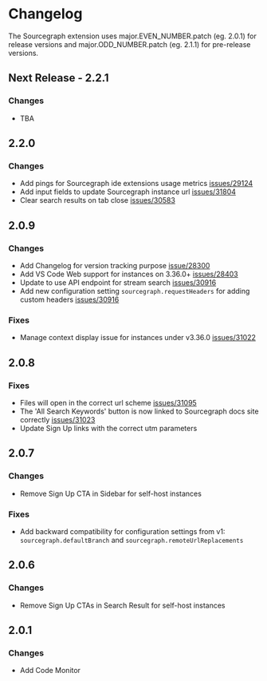# Changelog

The Sourcegraph extension uses major.EVEN_NUMBER.patch (eg. 2.0.1) for release versions and major.ODD_NUMBER.patch (eg. 2.1.1) for pre-release versions.

## Next Release - 2.2.1

### Changes

- TBA

## 2.2.0

### Changes

- Add pings for Sourcegraph ide extensions usage metrics [issues/29124](https://github.com/sourcegraph/sourcegraph/issues/29124)
- Add input fields to update Sourcegraph instance url [issues/31804](https://github.com/sourcegraph/sourcegraph/issues/31804)
- Clear search results on tab close [issues/30583](https://github.com/sourcegraph/sourcegraph/issues/30583)

## 2.0.9

### Changes

- Add Changelog for version tracking purpose [issue/28300](https://github.com/sourcegraph/sourcegraph/issues/28300)
- Add VS Code Web support for instances on 3.36.0+ [issues/28403](https://github.com/sourcegraph/sourcegraph/issues/28403)
- Update to use API endpoint for stream search [issues/30916](https://github.com/sourcegraph/sourcegraph/issues/30916)
- Add new configuration setting `sourcegraph.requestHeaders` for adding custom headers [issues/30916](https://github.com/sourcegraph/sourcegraph/issues/30916)

### Fixes

- Manage context display issue for instances under v3.36.0 [issues/31022](https://github.com/sourcegraph/sourcegraph/issues/31022)

## 2.0.8

### Fixes

- Files will open in the correct url scheme [issues/31095](https://github.com/sourcegraph/sourcegraph/issues/31095)
- The 'All Search Keywords' button is now linked to Sourcegraph docs site correctly [issues/31023](https://github.com/sourcegraph/sourcegraph/issues/31023)
- Update Sign Up links with the correct utm parameters

## 2.0.7

### Changes

- Remove Sign Up CTA in Sidebar for self-host instances

### Fixes

- Add backward compatibility for configuration settings from v1: `sourcegraph.defaultBranch` and `sourcegraph.remoteUrlReplacements`

## 2.0.6

### Changes

- Remove Sign Up CTAs in Search Result for self-host instances

## 2.0.1

### Changes

- Add Code Monitor
